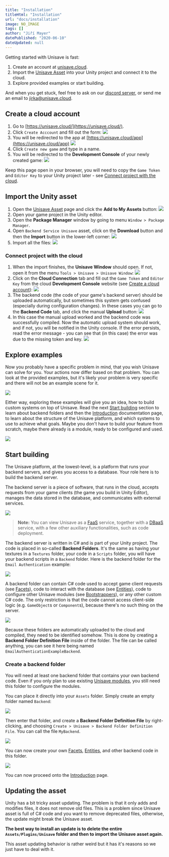 ```yaml
---
title: "Installation"
titleHtml: "Installation"
url: "docs/installation"
image: NO_IMAGE
tags: []
author: "Jiří Mayer"
datePublished: "2020-06-10"
dateUpdated: null
---
```



Getting started with Unisave is fast:

1. Create an account at [unisave.cloud](https://unisave.cloud).
2. Import the [Unisave Asset](https://assetstore.unity.com/packages/slug/142705) into your Unity project and connect it to the cloud.
3. Explore provided examples or start building.

And when you get stuck, feel free to ask on our [discord server](https://discord.gg/XV696Tp), or send me an email to [jirka@unisave.cloud](mailto:jirka@unisave.cloud).


## Create a cloud account

1. Go to [https://unisave.cloud/](https://unisave.cloud/).
2. Click `Create Acccount` and fill out the form:
    <img src="register-form.png" style="max-width: 350px">
3. You will be redirected to the app at [https://unisave.cloud/app](https://unisave.cloud/app)
    <img src="your-games-screen.png" class="with-border">
4. Click `Create new game` and type in a name.
5. You will be redirected to the **Development Console** of your newly created game:
    <img src="development-console-screen.png" class="with-border">

Keep this page open in your browser, you will need to copy the `Game Token` and `Editor Key` to your Unity project later - see [Connect project with the cloud](#connect-project-with-the-cloud).


## Import the Unity asset

1. Open the [Unisave Asset](https://assetstore.unity.com/packages/slug/142705) page and click the **Add to My Assets** button:
    <img src="asset-store-listing.png" class="with-border">
2. Open your game project in the Unity editor.
3. Open the **Package Manager** window by going to menu `Window > Package Manager`.
4. Open `Backend Service Unisave` asset, click on the **Download** button and then the **Import** button in the lower-left corner:
    <img src="package-manager-listing.png">
5. Import all the files:
    <img src="import-dialog.png">


### Connect project with the cloud

1. When the import finishes, the **Unisave Window** should open. If not, open it from the menu `Tools > Unisave > Unisave Window`:
    <img src="unisave-window.png">
2. Click on the **Cloud Connection** tab and fill out the `Game Token` and `Editor Key` from the cloud **Development Console** website (see [Create a cloud account](#create-a-cloud-account)):
    <img src="cloud-connection-tab.png">
3. The backend code (the code of your game's backend server) should be uploaded automatically, but sometimes this system gets confused (especially during configuration changes). In these cases you can go to the **Backend Code** tab, and click the manual **Upload** button:
    <img src="backend-upload-error.png">
4. In this case the manual upload worked and the backend code was successfully compiled. Now the automatic upload system should work, and if not, you will be notified in the Unity console. If the error persists, read the error message - you can see that (in this case) the error was due to the missing token and key.
    <img src="backend-upload-success.png">


## Explore examples

Now you probably have a specific problem in mind, that you wish Unisave can solve for you. Your actions now differ based on that problem. You can look at the provided examples, but it's likely your problem is very specific and there will not be an example scene for it.

<img src="unisave-examples.png">

Either way, exploring these examples will give you an idea, how to build custom systems on top of Unisave. Read the next [Start building](#start-building) section to learn about backend folders and then the [Introduction](../introduction.md) documentation page, to learn about the structure of the Unisave platform, and which systems to use to achieve what goals. Maybe you don't have to build your feature from scratch, maybe there already is a module, ready to be configured and used.

<img src="email-auth-example.png">


## Start building

The Unisave platform, at the lowest-level, is a platform that runs your backend servers, and gives you access to a database. Your role here is to build the backend server.

The backend server is a piece of software, that runs in the cloud, accepts requests from your game clients (the game you build in Unity Editor), manages the data stored in the database, and communicates with external services.

<img src="platform-diagram.png">

> **Note:** You can view Unisave as a [FaaS](https://en.wikipedia.org/wiki/Function_as_a_service) service, together with a [DBaaS](https://en.wikipedia.org/wiki/Cloud_database) service, with a few other auxiliary functionalities, such as code deployment.

The backend server is written in C# and is part of your Unity project. The code is placed in so-called **Backend Folders**. It's the same as having your textures in a `Textures` folder, your code in a `Scripts` folder, you will have your backend scripts in a `Backend` folder. Here is the backend folder for the `Email Authentication` example:

<img src="backend-folder.png">

A backend folder can contain C# code used to accept game client requests (see [Facets](../facets.md)), code to interact with the database (see [Entities](../entities.md)), code to configure other Unisave modules (see [Bootstrappers](../bootstrapping.md)), or any other custom C# code. The only restriction is that the code cannot access client-side logic (e.g. `GameObject`s or `Component`s), because there's no such thing on the server.

<img src="backend-folder-contents.png">

Because these folders are automatically uploaded to the cloud and compiled, they need to be identified somehow. This is done by creating a **Backend Folder Definition File** inside of the folder. The file can be called anything, you can see it here being named `EmailAuthenticationExampleBackend`.


### Create a backend folder

You will need at least one backend folder that contains your own backend code. Even if you only plan to use existing [Unisave modules](../modules.md), you still need this folder to configure the modules.

You can place it directly into your `Assets` folder. Simply create an empty folder named `Backend`:

<img src="new-backend-folder.png">

Then enter that folder, and create a **Backend Folder Definition File** by right-clicking, and choosing `Create > Unisave > Backend Folder Definition File`. You can call the file `MyBackend`.

<img src="create-bfdf-menu.png">

You can now create your own [Facets](../facets.md), [Entities](../entities.md), and other backend code in this folder.

<img src="new-backend-contents.png">

You can now proceed onto the [Introduction](../introduction.md) page.


## Updating the asset

Unity has a bit tricky asset updating. The problem is that it only adds and modifies files, it does not remove old files. This is a problem since Unisave asset is full of C# code and you want to remove deprecated files, otherwise, the update might break the Unisave asset.

**The best way to install an update is to delete the entire `Assets/Plugins/Unisave` folder and then to import the Unisave asset again.**

This asset updating behavior is rather weird but it has it's reasons so we just have to deal with it.

